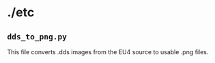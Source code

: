 # ./etc

## `dds_to_png.py`

This file converts .dds images from the EU4 source to usable .png files.
